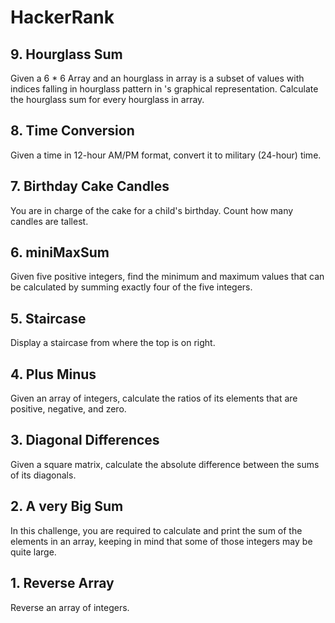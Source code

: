 # HackerRank
## 9. Hourglass Sum
Given a 6 * 6 Array and an hourglass in array is a subset of values with indices falling in hourglass pattern in 's graphical representation. Calculate the hourglass sum for every hourglass in array.
## 8. Time Conversion
Given a time in 12-hour AM/PM format, convert it to military (24-hour) time. 
## 7. Birthday Cake Candles
You are in charge of the cake for a child's birthday. Count how many candles are tallest.
## 6. miniMaxSum
Given five positive integers, find the minimum and maximum values that can be calculated by summing exactly four of the five integers.
## 5. Staircase
Display a staircase from where the top is on right.
## 4. Plus Minus
Given an array of integers, calculate the ratios of its elements that are positive, negative, and zero.
## 3. Diagonal Differences
Given a square matrix, calculate the absolute difference between the sums of its diagonals. 
## 2. A very Big Sum
In this challenge, you are required to calculate and print the sum of the elements in an array, keeping in mind that some of those integers may be quite large.
## 1. Reverse Array
Reverse an array of integers. 
